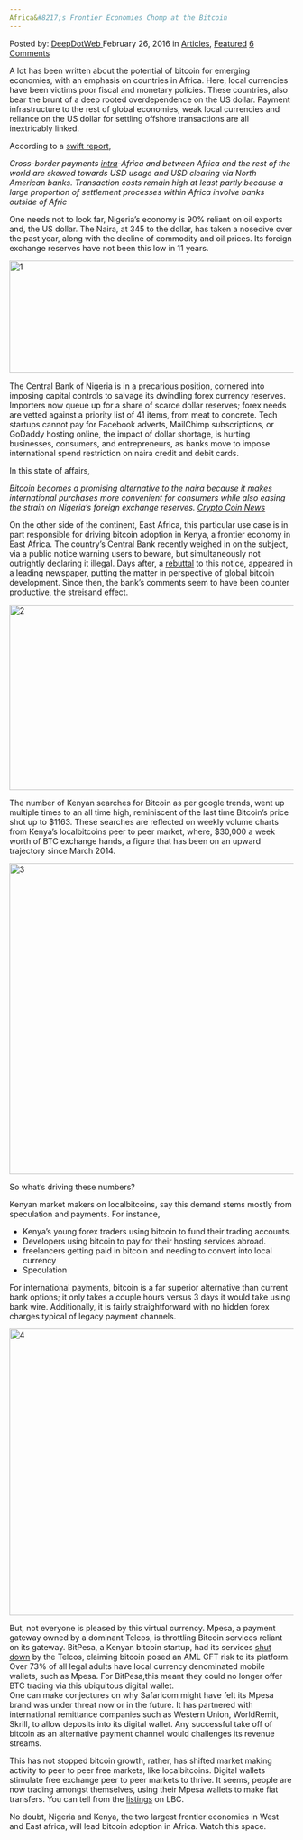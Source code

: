 ```yaml
---
Africa&#8217;s Frontier Economies Chomp at the Bitcoin​
---
```

<article class="post-listing post-13294 post type-post status-publish format-standard has-post-thumbnail hentry category-deepdot-news tag-africas tag-bitcoin tag-chomp tag-economies tag-frontier">
    <div class="post-inner">
    <p class="post-meta">
    <span>Posted by: <a href="https://www.deepdotweb.com/author/admin/" title="">DeepDotWeb </a></span>
    <span>February 26, 2016</span>
    <span>in <a href="https://www.deepdotweb.com/category/articles/" rel="category tag">Articles</a>, <a href="https://www.deepdotweb.com/category/deepdot-news/" rel="category tag">Featured</a></span>
    <span><a href="https://www.deepdotweb.com/2016/02/26/africas-frontier-economies-chomp-at-the-bitcoin/#comments">6 Comments</a></span>
    </p>
    <div class="clear"></div>
    <div class="entry">
    <p>A lot has been written about the potential of bitcoin for emerging economies, with an emphasis on countries in Africa. Here, local currencies have been victims poor fiscal and monetary policies. These countries, also bear the brunt of a deep rooted overdependence on the US dollar. Payment infrastructure to the rest of global economies, weak local currencies and reliance on the US dollar for settling offshore transactions are all inextricably linked.</p>
    <p>According to a <a href="http://ow.ly/d/1v4l">swift report</a>,</p>
    <p><em>Cross-border payments <u>intra</u>-Africa and between Africa and the rest of the world are skewed towards USD usage and USD clearing via North American banks. Transaction costs remain high at least partly because a large proportion of settlement processes within Africa involve banks outside of Afric </em></p>
    <p>One needs not to look far, Nigeria’s economy is 90% reliant on oil exports and, the US dollar. The Naira, at 345 to the dollar, has taken a nosedive over the past year, along with the decline of commodity and oil prices. Its foreign exchange reserves have not been this low in 11 years.</p>
    <p><img class="aligncenter size-full wp-image-13295" src="https://www.deepdotweb.com/wp-content/uploads/2016/02/1-4.jpg" alt="1" width="639" height="199" srcset="https://www.deepdotweb.com/wp-content/uploads/2016/02/1-4.jpg 639w, https://www.deepdotweb.com/wp-content/uploads/2016/02/1-4-300x93.jpg 300w" sizes="(max-width: 639px) 100vw, 639px"/></p>
    <p>The Central Bank of Nigeria is in a precarious position, cornered into imposing capital controls to salvage its dwindling forex currency reserves. Importers now queue up for a share of scarce dollar reserves; forex needs are vetted against a priority list of 41 items, from meat to concrete. Tech startups cannot pay for Facebook adverts, MailChimp subscriptions, or GoDaddy hosting online, the impact of dollar shortage, is hurting businesses, consumers, and entrepreneurs, as banks move to impose international spend restriction on naira credit and debit cards.</p>
    <p>In this state of affairs,</p>
    <p><em>Bitcoin becomes a promising alternative to the naira because it makes international purchases more convenient for consumers while also easing the strain on Nigeria’s foreign exchange reserves. </em><a href="https://www.cryptocoinsnews.com/nigerian-banks-ban-credit-debit-card-use-abroad/"><em>Crypto Coin News</em></a></p>
    <p>On the other side of the continent, East Africa, this particular use case is in part responsible for driving bitcoin adoption in Kenya, a frontier economy in East Africa. The country&#8217;s Central Bank recently weighed in on the subject, via a public notice warning users to beware, but simultaneously not outrightly declaring it illegal. Days after, a <a href="http://www.nation.co.ke/oped/Opinion/Bitcoin-is-touted-as-biggest-innovation/-/440808/3011878/-/11tq1tg/-/index.html">rebuttal</a> to this notice, appeared in a leading newspaper, putting the matter in perspective of global bitcoin development. Since then, the bank’s comments seem to have been counter productive, the streisand effect.</p>
    <p><img class="aligncenter size-full wp-image-13296" src="https://www.deepdotweb.com/wp-content/uploads/2016/02/2-4.jpg" alt="2" width="600" height="328" srcset="https://www.deepdotweb.com/wp-content/uploads/2016/02/2-4.jpg 600w, https://www.deepdotweb.com/wp-content/uploads/2016/02/2-4-300x164.jpg 300w" sizes="(max-width: 600px) 100vw, 600px"/></p>
    <p>The number of Kenyan searches for Bitcoin as per google trends, went up multiple times to an all time high, reminiscent of the last time Bitcoin’s price shot up to $1163. These searches are reflected on weekly volume charts from Kenya’s localbitcoins peer to peer market, where, $30,000 a week worth of BTC exchange hands, a figure that has been on an upward trajectory since March 2014.</p>
    <p><img class="aligncenter size-full wp-image-13297" src="https://www.deepdotweb.com/wp-content/uploads/2016/02/3-4.jpg" alt="3" width="1160" height="550" srcset="https://www.deepdotweb.com/wp-content/uploads/2016/02/3-4.jpg 1160w, https://www.deepdotweb.com/wp-content/uploads/2016/02/3-4-300x142.jpg 300w, https://www.deepdotweb.com/wp-content/uploads/2016/02/3-4-1024x486.jpg 1024w" sizes="(max-width: 1160px) 100vw, 1160px"/></p>
    <p>So what’s driving these numbers?</p>
    <p>Kenyan market makers on localbitcoins, say this demand stems mostly from speculation and payments. For instance,</p>
    <ul>
    <li>Kenya’s young forex traders using bitcoin to fund their trading accounts.</li>
    <li>Developers using bitcoin to pay for their hosting services abroad.</li>
    <li>freelancers getting paid in bitcoin and needing to convert into local currency</li>
    <li>Speculation</li>
    </ul>
    <p>For international payments, bitcoin is a far superior alternative than current bank options; it only takes a couple hours versus 3 days it would take using bank wire. Additionally, it is fairly straightforward with no hidden forex charges typical of legacy payment channels.</p>
    <p><img class="aligncenter size-full wp-image-13298" src="https://www.deepdotweb.com/wp-content/uploads/2016/02/4-4.jpg" alt="4" width="1200" height="507" srcset="https://www.deepdotweb.com/wp-content/uploads/2016/02/4-4.jpg 1200w, https://www.deepdotweb.com/wp-content/uploads/2016/02/4-4-300x127.jpg 300w, https://www.deepdotweb.com/wp-content/uploads/2016/02/4-4-1024x433.jpg 1024w" sizes="(max-width: 1200px) 100vw, 1200px"/></p>
    <p>But, not everyone is pleased by this virtual currency. Mpesa, a payment gateway owned by a dominant Telcos, is throttling Bitcoin services reliant on its gateway. BitPesa, a Kenyan bitcoin startup, had its services <a href="http://www.coindesk.com/safaricom-and-bitpesa/">shut down</a> by the Telcos, claiming bitcoin posed an AML CFT risk to its platform. Over 73% of all legal adults have local currency denominated mobile wallets, such as Mpesa. For BitPesa,this meant they could no longer offer BTC trading via this ubiquitous digital wallet.<br/>
    One can make conjectures on why Safaricom might have felt its Mpesa brand was under threat now or in the future. It has partnered with international remittance companies such as Western Union, WorldRemit, Skrill, to allow deposits into its digital wallet. Any successful take off of bitcoin as an alternative payment channel would challenges its revenue streams.</p>
    <p>This has not stopped bitcoin growth, rather, has shifted market making activity to peer to peer free markets, like localbitcoins. Digital wallets stimulate free exchange peer to peer markets to thrive. It seems, people are now trading amongst themselves, using their Mpesa wallets to make fiat transfers. You can tell from the <a href="https://localbitcoins.com/places/11450020/nairobi-kenya/">listings</a> on LBC.</p>
    <p>No doubt, Nigeria and Kenya, the two largest frontier economies in West and East africa, will lead bitcoin adoption in Africa. Watch this space.</p>
    </div>
    <span style="display:none"><a href="https://www.deepdotweb.com/tag/africas/" rel="tag">africas</a> <a href="https://www.deepdotweb.com/tag/bitcoin/" rel="tag">bitcoin</a> <a href="https://www.deepdotweb.com/tag/chomp/" rel="tag">chomp</a> <a href="https://www.deepdotweb.com/tag/economies/" rel="tag">economies</a> <a href="https://www.deepdotweb.com/tag/frontier/" rel="tag">frontier</a></span> <span style="display:none" class="updated">2016-02-26</span>
    <div style="display:none" class="vcard author" itemprop="author" itemscope itemtype="http://schema.org/Person"><strong class="fn" itemprop="name"><a href="https://www.deepdotweb.com/author/admin/" title="Posts by DeepDotWeb" rel="author">DeepDotWeb</a></strong></div>
    </div>
</article>

